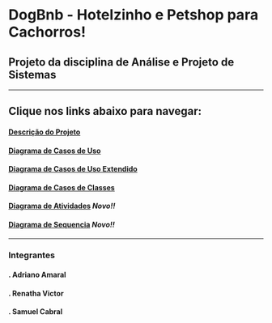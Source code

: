 # DogBnb - Hotelzinho e Petshop para Cachorros!


## Projeto da disciplina de Análise e Projeto de Sistemas

---

## Clique nos links abaixo para navegar:
#### [Descrição do Projeto](https://github.com/renathavictor/DogBnb-APS/tree/master/Descricao_do_Projeto)
#### [Diagrama de Casos de Uso](https://github.com/renathavictor/DogBnb-APS/tree/master/Diagrama_Casos_de_Uso)
#### [Diagrama de Casos de Uso Extendido](https://github.com/renathavictor/DogBnb-APS/tree/master/Diagrama_de_caso_de_uso_extendido)
#### [Diagrama de Casos de Classes](https://github.com/renathavictor/DogBnb-APS/tree/master/Diagrama_de_classes)
#### [Diagrama de Atividades](https://github.com/renathavictor/DogBnb-APS/tree/master/Diagrama_de_atividades) *Novo!!*
#### [Diagrama de Sequencia](https://github.com/renathavictor/DogBnb-APS/tree/master/Diagrama_de_sequencia) *Novo!!*
---

### Integrantes
#### . Adriano Amaral
#### . Renatha Victor
#### . Samuel Cabral
